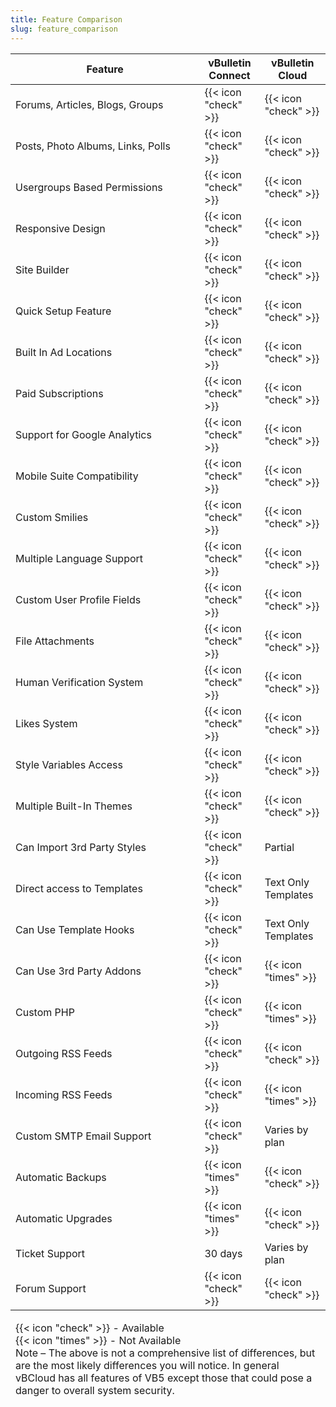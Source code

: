 ```yaml
---
title: Feature Comparison
slug: feature_comparison
---
```


<table class="comparison-chart">
     <colgroup>
          <col width="60%">
          <col class="comparison-chart__column">
          <col class="comparison-chart__column">		  
    </colgroup>
    <thead>
       <tr>
		    <th>Feature</th>
            <th>vBulletin Connect</th>
		    <th>vBulletin Cloud</th>
		</tr>
    </thead>
    <tfoot>
       	<td  colspan="3">
			<p class="note__text">
				{{< icon "check" >}} - Available<br>
				{{< icon "times" >}} - Not Available<br>
				Note – The above is not a comprehensive list of differences, but are the most likely differences you will notice. In general vBCloud has all features of VB5 except those that could pose a danger to overall system security.
			</p>
		</td>
    </tfoot>
    <tbody>
		<tr>
			<td class="comparison-chart__feature">Forums, Articles, Blogs, Groups</td>
			<td class="comparison-chart__detail">{{< icon "check" >}}</td>
			<td class="comparison-chart__detail">{{< icon "check" >}}</td>
		</td>
		<tr>
			<td class="comparison-chart__feature">Posts, Photo Albums, Links, Polls</td>
			<td class="comparison-chart__detail">{{< icon "check" >}}</td>
			<td class="comparison-chart__detail">{{< icon "check" >}}</td>
		</td>
		<tr>
			<td class="comparison-chart__feature">Usergroups Based Permissions</td>
			<td class="comparison-chart__detail">{{< icon "check" >}}</td>
			<td class="comparison-chart__detail">{{< icon "check" >}}</td>
		</td>
		<tr>
			<td class="comparison-chart__feature">Responsive Design</td>
			<td class="comparison-chart__detail">{{< icon "check" >}}</td>
			<td class="comparison-chart__detail">{{< icon "check" >}}</td>
		</td>
		<tr>
			<td class="comparison-chart__feature">Site Builder</td>
			<td class="comparison-chart__detail">{{< icon "check" >}}</td>
			<td class="comparison-chart__detail">{{< icon "check" >}}</td>
		</td>
		<tr>
			<td class="comparison-chart__feature">Quick Setup Feature</td>
			<td class="comparison-chart__detail">{{< icon "check" >}}</td>
			<td class="comparison-chart__detail">{{< icon "check" >}}</td>
		</td>
		<tr>
			<td class="comparison-chart__feature">Built In Ad Locations</td>
			<td class="comparison-chart__detail">{{< icon "check" >}}</td>
			<td class="comparison-chart__detail">{{< icon "check" >}}</td>
		</td>
		<tr>
			<td class="comparison-chart__feature">Paid Subscriptions</td>
			<td class="comparison-chart__detail">{{< icon "check" >}}</td>
			<td class="comparison-chart__detail">{{< icon "check" >}}</td>
		</td>
		<tr>
			<td class="comparison-chart__feature">Support for Google Analytics</td>
			<td class="comparison-chart__detail">{{< icon "check" >}}</td>
			<td class="comparison-chart__detail">{{< icon "check" >}}</td>
		</td>
		<tr>
			<td class="comparison-chart__feature">Mobile Suite Compatibility</td>
			<td class="comparison-chart__detail">{{< icon "check" >}}</td>
			<td class="comparison-chart__detail">{{< icon "check" >}}</td>
		</td>
		<tr>
			<td class="comparison-chart__feature">Custom Smilies</td>
			<td class="comparison-chart__detail">{{< icon "check" >}}</td>
			<td class="comparison-chart__detail">{{< icon "check" >}}</td>
		</td>
		<tr>
			<td class="comparison-chart__feature">Multiple Language Support</td>
			<td class="comparison-chart__detail">{{< icon "check" >}}</td>
			<td class="comparison-chart__detail">{{< icon "check" >}}</td>
		</td>
		<tr>
			<td class="comparison-chart__feature">Custom User Profile Fields</td>
			<td class="comparison-chart__detail">{{< icon "check" >}}</td>
			<td class="comparison-chart__detail">{{< icon "check" >}}</td>
		</td>
		<tr>
			<td class="comparison-chart__feature">File Attachments</td>
			<td class="comparison-chart__detail">{{< icon "check" >}}</td>
			<td class="comparison-chart__detail">{{< icon "check" >}}</td>
		</td>
		<tr>
			<td class="comparison-chart__feature">Human Verification System</td>
			<td class="comparison-chart__detail">{{< icon "check" >}}</td>
			<td class="comparison-chart__detail">{{< icon "check" >}}</td>
		</td>
		<tr>
			<td class="comparison-chart__feature">Likes System</td>
			<td class="comparison-chart__detail">{{< icon "check" >}}</td>
			<td class="comparison-chart__detail">{{< icon "check" >}}</td>
		</td>
		<tr>
			<td class="comparison-chart__feature">Style Variables Access</td>
			<td class="comparison-chart__detail">{{< icon "check" >}}</td>
			<td class="comparison-chart__detail">{{< icon "check" >}}</td>
		</td>
		<tr>
			<td class="comparison-chart__feature">Multiple Built-In Themes</td>
			<td class="comparison-chart__detail">{{< icon "check" >}}</td>
			<td class="comparison-chart__detail">{{< icon "check" >}}</td>
		</td>
		<tr>
			<td class="comparison-chart__feature">Can Import 3rd Party Styles</td>
			<td class="comparison-chart__detail">{{< icon "check" >}}</td>
			<td class="comparison-chart__detail">Partial</td>
		</td>
		<tr>
			<td class="comparison-chart__feature">Direct access to Templates</td>
			<td class="comparison-chart__detail">{{< icon "check" >}}</td>
			<td class="comparison-chart__detail">Text Only Templates</td>
		</td>
		<tr>
			<td class="comparison-chart__feature">Can Use Template Hooks</td>
			<td class="comparison-chart__detail">{{< icon "check" >}}</td>
			<td class="comparison-chart__detail">Text Only Templates</td>
		</td>
		<tr>
			<td class="comparison-chart__feature">Can Use 3rd Party Addons</td>
			<td class="comparison-chart__detail">{{< icon "check" >}}</td>
			<td class="comparison-chart__detail">{{< icon "times" >}}</td>
		</td>
		<tr>
			<td class="comparison-chart__feature">Custom PHP</td>
			<td class="comparison-chart__detail">{{< icon "check" >}}</td>
			<td class="comparison-chart__detail">{{< icon "times" >}}</td>
		</td>
		<tr>
			<td class="comparison-chart__feature">Outgoing RSS Feeds</td>
			<td class="comparison-chart__detail">{{< icon "check" >}}</td>
			<td class="comparison-chart__detail">{{< icon "check" >}}</td>
		</td>
		<tr>
			<td class="comparison-chart__feature">Incoming RSS Feeds</td>
			<td class="comparison-chart__detail">{{< icon "check" >}}</td>
			<td class="comparison-chart__detail">{{< icon "times" >}}</td>
		</td>
		<tr>
			<td class="comparison-chart__feature">Custom SMTP Email Support</td>
			<td class="comparison-chart__detail">{{< icon "check" >}}</td>
			<td class="comparison-chart__detail">Varies by plan</td>
		</td>
		<tr>
			<td class="comparison-chart__feature">Automatic Backups</td>
			<td class="comparison-chart__detail">{{< icon "times" >}}</td>
			<td class="comparison-chart__detail">{{< icon "check" >}}</td>
		</td>
		<tr>
			<td class="comparison-chart__feature">Automatic Upgrades</td>
			<td class="comparison-chart__detail">{{< icon "times" >}}</td>
			<td class="comparison-chart__detail">{{< icon "check" >}}</td>
		</td>
		<tr>
			<td class="comparison-chart__feature">Ticket Support</td>
			<td class="comparison-chart__detail">30 days</td>
			<td class="comparison-chart__detail">Varies by plan</td>
		</td>
		<tr>
			<td class="comparison-chart__feature">Forum Support</td>
			<td class="comparison-chart__detail">{{< icon "check" >}}</td>
			<td class="comparison-chart__detail">{{< icon "check" >}}</td>
		</td>
	</tbody>
</table>
